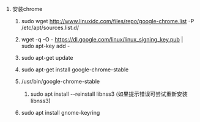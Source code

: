 1. 安装chrome
    1. sudo wget http://www.linuxidc.com/files/repo/google-chrome.list -P /etc/apt/sources.list.d/

    2. wget -q -O - https://dl.google.com/linux/linux_signing_key.pub  | sudo apt-key add -

    3. sudo apt-get update

    4. sudo apt-get install google-chrome-stable

    5. /usr/bin/google-chrome-stable
        1. sudo apt install --reinstall libnss3 (如果提示错误可尝试重新安装libnss3)

    6. sudo apt install gnome-keyring